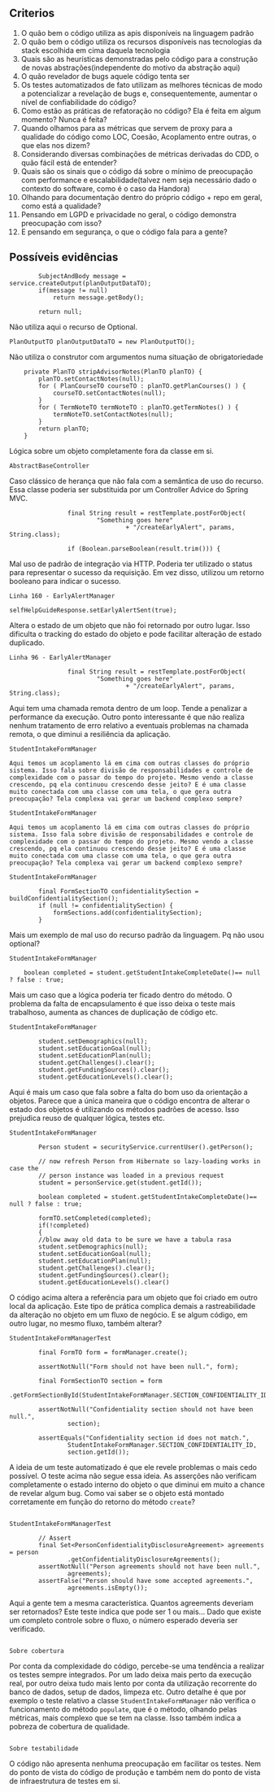 ## Criterios

1. O quão bem o código utiliza as apis disponíveis na linguagem padrão
2. O quão bem o código utiliza os recursos disponíveis nas tecnologias da stack escolhida em cima daquela tecnologia
3. Quais são as heurísticas demonstradas pelo código para a construção de novas abstrações(independente do motivo da abstração aqui)
4. O quão revelador de bugs aquele código tenta ser
5. Os testes automatizados de fato utilizam as melhores técnicas de modo a potencializar a revelação de bugs e, consequentemente, aumentar o nível de confiabilidade do código?
6. Como estão as práticas de refatoração no código? Ela é feita em algum momento? Nunca é feita?
7. Quando olhamos para as métricas que servem de proxy para a qualidade do código como LOC, Coesão, Acoplamento entre outras, o que elas nos dizem?
8. Considerando diversas combinações de métricas derivadas do CDD, o quão fácil está de entender?
9. Quais são os sinais que o código dá sobre o mínimo de preocupação com performance e escalabilidade(talvez nem seja necessário dado o contexto do software, como é o caso da Handora)
10. Olhando para documentação dentro do próprio código + repo em geral, como está a qualidade?
11. Pensando em LGPD e privacidade no geral, o código demonstra preocupação com isso?
12. E pensando em segurança, o que o código fala para a gente?

## Possíveis evidências

```
		SubjectAndBody message = service.createOutput(planOutputDataTO);
		if(message != null)
			return message.getBody();

		return null;
```

Não utiliza aqui o recurso de Optional.

```
PlanOutputTO planOutputDataTO = new PlanOutputTO();
```

Não utiliza o construtor com argumentos numa situação de obrigatoriedade

```
	private PlanTO stripAdvisorNotes(PlanTO planTO) {
		planTO.setContactNotes(null);
		for ( PlanCourseTO courseTO : planTO.getPlanCourses() ) {
			courseTO.setContactNotes(null);
		}
		for ( TermNoteTO termNoteTO : planTO.getTermNotes() ) {
			termNoteTO.setContactNotes(null);
		}
		return planTO;
	}
```

Lógica sobre um objeto completamente fora da classe em si. 

```
AbstractBaseController
```

Caso clássico de herança que não fala com a semântica de uso do recurso. Essa classe poderia ser substituida por um Controller Advice
do Spring MVC.

```
				final String result = restTemplate.postForObject(
						"Something goes here"
								+ "/createEarlyAlert", params, String.class);

				if (Boolean.parseBoolean(result.trim())) {
```

Mal uso de padrão de integração via HTTP. Poderia ter utilizado o status para representar o sucesso da requisição. Em vez disso, utilizou um retorno booleano para indicar o sucesso. 

```
Linha 160 - EarlyAlertManager

selfHelpGuideResponse.setEarlyAlertSent(true);
```

Altera o estado de um objeto que não foi retornado por outro lugar. Isso dificulta o tracking do estado do objeto e pode facilitar alteração de estado duplicado. 

```
Linha 96 - EarlyAlertManager 

				final String result = restTemplate.postForObject(
						"Something goes here"
								+ "/createEarlyAlert", params, String.class);
```

Aqui tem uma chamada remota dentro de um loop. Tende a penalizar a performance da execução. Outro ponto interessante é que não realiza nenhum tratamento de erro relativo a eventuais problemas na chamada remota, o que diminui a resiliência da aplicação. 

```
StudentIntakeFormManager

Aqui temos um acoplamento lá em cima com outras classes do próprio sistema. Isso fala sobre divisão de responsabilidades e controle de complexidade com o passar do tempo do projeto. Mesmo vendo a classe crescendo, pq ela continuou crescendo desse jeito? E é uma classe muito conectada com uma classe com uma tela, o que gera outra preocupação? Tela complexa vai gerar um backend complexo sempre? 

```

```
StudentIntakeFormManager

Aqui temos um acoplamento lá em cima com outras classes do próprio sistema. Isso fala sobre divisão de responsabilidades e controle de complexidade com o passar do tempo do projeto. Mesmo vendo a classe crescendo, pq ela continuou crescendo desse jeito? E é uma classe muito conectada com uma classe com uma tela, o que gera outra preocupação? Tela complexa vai gerar um backend complexo sempre? 

```

```
StudentIntakeFormManager

		final FormSectionTO confidentialitySection = buildConfidentialitySection();
		if (null != confidentialitySection) {
			formSections.add(confidentialitySection);
		}

```

Mais um exemplo de mal uso do recurso padrão da linguagem. Pq não usou optional?

```
StudentIntakeFormManager

    boolean completed = student.getStudentIntakeCompleteDate()== null ? false : true;

```

Mais um caso que a lógica poderia ter ficado dentro do método. O problema da falta de encapsulamento é que isso deixa o teste mais 
trabalhoso, aumenta as chances de duplicação de código etc. 

```
StudentIntakeFormManager

        student.setDemographics(null);
        student.setEducationGoal(null);
        student.setEducationPlan(null);
        student.getChallenges().clear();
        student.getFundingSources().clear();
        student.getEducationLevels().clear();         	

```

Aqui é mais um caso que fala sobre a falta do bom uso da orientação a objetos. Parece que a única maneira que o código encontra de alterar o estado dos objetos é utilizando os métodos padrões de acesso. Isso prejudica reuso de qualquer lógica, testes etc. 

```
StudentIntakeFormManager

		Person student = securityService.currentUser().getPerson();

		// now refresh Person from Hibernate so lazy-loading works in case the
		// person instance was loaded in a previous request
		student = personService.get(student.getId());
		
		boolean completed = student.getStudentIntakeCompleteDate()== null ? false : true;
			
		formTO.setCompleted(completed);
        if(!completed)
        {
        //blow away old data to be sure we have a tabula rasa
        student.setDemographics(null);
        student.setEducationGoal(null);
        student.setEducationPlan(null);
        student.getChallenges().clear();
        student.getFundingSources().clear();
        student.getEducationLevels().clear()

```

O código acima altera a referência para um objeto que foi criado em outro local da aplicação. Este tipo de prática complica demais a rastreabilidade da alteração no objeto em um fluxo de negócio. E se algum código, em outro lugar, no mesmo fluxo, também alterar?

```
StudentIntakeFormManagerTest

		final FormTO form = formManager.create();

		assertNotNull("Form should not have been null.", form);

		final FormSectionTO section = form
				.getFormSectionById(StudentIntakeFormManager.SECTION_CONFIDENTIALITY_ID);

		assertNotNull("Confidentiality section should not have been null.",
				section);

		assertEquals("Confidentiality section id does not match.",
				StudentIntakeFormManager.SECTION_CONFIDENTIALITY_ID,
				section.getId());
```

A ideia de um teste automatizado é que ele revele problemas o mais cedo possível. O teste acima não segue essa ideia. As asserções não verificam completamente o estado interno do objeto o que diminui em muito a chance de revelar algum bug. Como vai saber se o objeto está 
montado corretamente em função do retorno do método ```create```?

```

StudentIntakeFormManagerTest

		// Assert
		final Set<PersonConfidentialityDisclosureAgreement> agreements = person
				.getConfidentialityDisclosureAgreements();
		assertNotNull("Person agreements should not have been null.",
				agreements);
		assertFalse("Person should have some accepted agreements.",
				agreements.isEmpty());
```

Aqui a gente tem a mesma característica. Quantos agreements deveriam ser retornados? Este teste indica que pode ser 1 ou mais... Dado que existe um completo controle sobre o fluxo, o número esperado deveria ser verificado. 

```

Sobre cobertura

```

Por conta da complexidade do código, percebe-se uma tendência a realizar os testes sempre integrados. Por um lado deixa mais perto da execução real, por outro deixa tudo mais lento por conta da utilização recorrente do banco de dados, setup de dados, limpeza etc. 
Outro detalhe é que por exemplo o teste relativo a classe ```StudentIntakeFormManager``` não verifica o funcionamento do método ```populate```, que é o método, olhando pelas métricas, mais complexo que se tem na classe. Isso também indica a pobreza de cobertura de qualidade. 

```

Sobre testabilidade

```

O código não apresenta nenhuma preocupação em facilitar os testes. Nem do ponto de vista do código de produção e também nem do ponto de vista de infraestrutura de testes em si. 



